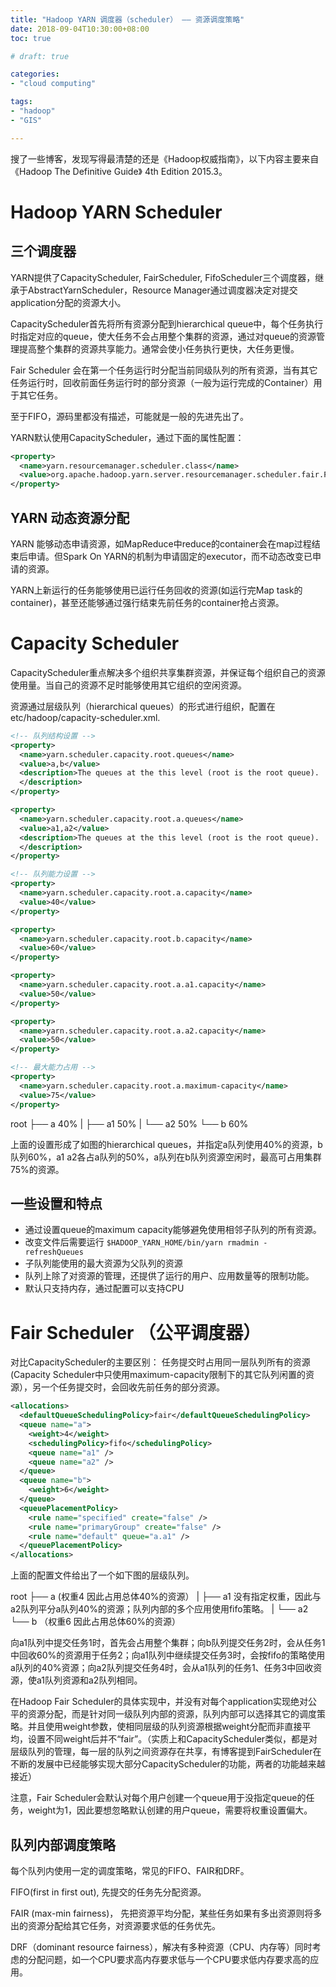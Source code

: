 ```yaml
---
title: "Hadoop YARN 调度器（scheduler） —— 资源调度策略"
date: 2018-09-04T10:30:00+08:00
toc: true

# draft: true

categories:
- "cloud computing"

tags:
- "hadoop"
- "GIS"

---
```



搜了一些博客，发现写得最清楚的还是《Hadoop权威指南》，以下内容主要来自《Hadoop The Definitive Guide》 4th Edition 2015.3。

# Hadoop YARN Scheduler

## 三个调度器

YARN提供了CapacityScheduler, FairScheduler, FifoScheduler三个调度器，继承于AbstractYarnScheduler，Resource Manager通过调度器决定对提交application分配的资源大小。

CapacityScheduler首先将所有资源分配到hierarchical queue中，每个任务执行时指定对应的queue，使大任务不会占用整个集群的资源，通过对queue的资源管理提高整个集群的资源共享能力。通常会使小任务执行更快，大任务更慢。

Fair Scheduler 会在第一个任务运行时分配当前同级队列的所有资源，当有其它任务运行时，回收前面任务运行时的部分资源（一般为运行完成的Container）用于其它任务。

至于FIFO，源码里都没有描述，可能就是一般的先进先出了。

YARN默认使用CapacityScheduler，通过下面的属性配置：

```xml
<property>
  <name>yarn.resourcemanager.scheduler.class</name>
  <value>org.apache.hadoop.yarn.server.resourcemanager.scheduler.fair.FairScheduler</value>
</property>
```

## YARN 动态资源分配

YARN 能够动态申请资源，如MapReduce中reduce的container会在map过程结束后申请。但Spark On YARN的机制为申请固定的executor，而不动态改变已申请的资源。

YARN上新运行的任务能够使用已运行任务回收的资源(如运行完Map task的container)，甚至还能够通过强行结束先前任务的container抢占资源。


# Capacity Scheduler

CapacityScheduler重点解决多个组织共享集群资源，并保证每个组织自己的资源使用量。当自己的资源不足时能够使用其它组织的空闲资源。

资源通过层级队列（hierarchical queues）的形式进行组织，配置在etc/hadoop/capacity-scheduler.xml.

```xml
<!-- 队列结构设置 -->
<property>
  <name>yarn.scheduler.capacity.root.queues</name>
  <value>a,b</value>
  <description>The queues at the this level (root is the root queue).
  </description>
</property>

<property>
  <name>yarn.scheduler.capacity.root.a.queues</name>
  <value>a1,a2</value>
  <description>The queues at the this level (root is the root queue).
  </description>
</property>

<!-- 队列能力设置 -->
<property>
  <name>yarn.scheduler.capacity.root.a.capacity</name>
  <value>40</value>
</property>

<property>
  <name>yarn.scheduler.capacity.root.b.capacity</name>
  <value>60</value>
</property>

<property>
  <name>yarn.scheduler.capacity.root.a.a1.capacity</name>
  <value>50</value>
</property>

<property>
  <name>yarn.scheduler.capacity.root.a.a2.capacity</name>
  <value>50</value>
</property>

<!-- 最大能力占用 -->
<property>
  <name>yarn.scheduler.capacity.root.a.maximum-capacity</name>
  <value>75</value>
</property>
```

root 
├── a 40%
|   ├── a1 50%
|   └── a2 50%
└── b 60%

上面的设置形成了如图的hierarchical queues，并指定a队列使用40%的资源，b队列60%，a1 a2各占a队列的50%，a队列在b队列资源空闲时，最高可占用集群75%的资源。

## 一些设置和特点

- 通过设置queue的maximum capacity能够避免使用相邻子队列的所有资源。
- 改变文件后需要运行 `$HADOOP_YARN_HOME/bin/yarn rmadmin -refreshQueues`
- 子队列能使用的最大资源为父队列的资源
- 队列上除了对资源的管理，还提供了运行的用户、应用数量等的限制功能。
- 默认只支持内存，通过配置可以支持CPU

# Fair Scheduler （公平调度器）

对比CapacityScheduler的主要区别： 任务提交时占用同一层队列所有的资源 (Capacity Scheduler中只使用maximum-capacity限制下的其它队列闲置的资源），另一个任务提交时，会回收先前任务的部分资源。


```xml
<allocations>
  <defaultQueueSchedulingPolicy>fair</defaultQueueSchedulingPolicy>
  <queue name="a">
    <weight>4</weight>
    <schedulingPolicy>fifo</schedulingPolicy>
    <queue name="a1" />
    <queue name="a2" />
  </queue>
  <queue name="b">
    <weight>6</weight>
  </queue>
  <queuePlacementPolicy>
    <rule name="specified" create="false" />
    <rule name="primaryGroup" create="false" />
    <rule name="default" queue="a.a1" />
  </queuePlacementPolicy>
</allocations>
```

上面的配置文件给出了一个如下图的层级队列。

root 
├── a (权重4 因此占用总体40%的资源）
|   ├── a1  没有指定权重，因此与a2队列平分a队列40%的资源；队列内部的多个应用使用fifo策略。 
|   └── a2 
└── b （权重6 因此占用总体60%的资源）

向a1队列中提交任务1时，首先会占用整个集群；向b队列提交任务2时，会从任务1中回收60%的资源用于任务2；向a1队列中继续提交任务3时，会按fifo的策略使用a队列的40%资源；向a2队列提交任务4时，会从a1队列的任务1、任务3中回收资源，使a1队列资源和a2队列相同。

在Hadoop Fair Scheduler的具体实现中，并没有对每个application实现绝对公平的资源分配，而是针对同一级队列内部的资源，队列内部可以选择其它的调度策略。并且使用weight参数，使相同层级的队列资源根据weight分配而非直接平均，设置不同weight后并不“fair”。（实质上和CapacityScheduler类似，都是对层级队列的管理，每一层的队列之间资源存在共享，有博客提到FairScheduler在不断的发展中已经能够实现大部分CapacityScheduler的功能，两者的功能越来越接近）

注意，Fair Scheduler会默认对每个用户创建一个queue用于没指定queue的任务，weight为1，因此要想忽略默认创建的用户queue，需要将权重设置偏大。

## 队列内部调度策略

每个队列内使用一定的调度策略，常见的FIFO、FAIR和DRF。

FIFO(first in first out), 先提交的任务先分配资源。

FAIR (max-min fairness)， 先把资源平均分配，某些任务如果有多出资源则将多出的资源分配给其它任务，对资源要求低的任务优先。

DRF（dominant resource fairness），解决有多种资源（CPU、内存等）同时考虑的分配问题，如一个CPU要求高内存要求低与一个CPU要求低内存要求高的应用。

